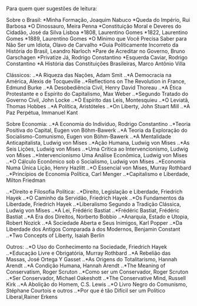 Para quem quer sugestões de leitura:

Sobre o Brasil:
*Minha Formação, Joaquim Nabuco
*Queda do Império, Rui Barbosa
*O Dinossauro, Meira Penna
*Constituição Moral e Deveres do Cidadão, José da Silva Lisboa
*1808, Laurentino Gomes
*1822, Laurentino Gomes
*1889, Laurentino Gomes
*O Mínimo que Você Precisa Saber para Não Ser um Idiota, Olavo de Carvalho
*Guia Politicamente Incorreto da História do Brasil, Leandro Narloch
*Pare de Acreditar no Governo, Bruno Garschagen
*Privatize Já, Rodrigo Constantino
*Esquerda Caviar, Rodrigo Constantino
*A História das Constituições Brasileiras, Marco Antônio Villa

Clássicos:
..*A Riqueza das Nações, Adam Smit
..*A Democracia na América, Alexis de Tocqueville
..*Reflections on The Revolution in France, Edmund Burke
..*A Desobediência Civil, Henry David Thoreau
..*A Ética Protestante e o Espírito do Capitalismo, Max Weber
..*Segundo Tratado do Governo Civil, John Locke
..*O Espírito das Leis, Montesquieu
..*O Leviatã, Thomas Hobbes
..*A Política, Aristóteles
..*On Liberty, John Stuart Mill
..*A Paz Perpétua, Immanuel Kant

Sobre Economia:
..*A Economia do Indivíduo, Rodrigo Constantino
..*Teoria Positiva do Capital, Eugen von Böhm-Bawerk
..*A Teoria da Exploração do Socialismo-Comunismo, Eugen von Böhm-Bawerk
..*A Mentalidade Anticapitalista, Ludwig von Mises
..*Ação Humana, Ludwig von Mises
..*As Seis Lições, Ludwig von Mises
..*Uma Crítica ao Intervencionismo, Ludwig von Mises
..*Intervencionismo Uma Análise Econômica, Ludwig von Mises
..*O Cálculo Econômico sob o Socialismo, Ludwig von Mises
..*Economia Numa Única Lição, Henry Hazlitt
..*O Essencial von Mises, Murray Rothbard
..*Princípios de Economia Política, Carl Menger
..*Capitalismo e Liberdade, Milton Friedman

..*Direito e Filosofia Política:
..*Direito, Legislação e Liberdade, Friedrich Hayek
..*O Caminho da Servidão, Friedrich Hayek
..*Os Fundamentos da Liberdade, Friedrich Hayek
..*Liberalismo Segundo a Tradição Clássica, Ludwig von Mises
..*A Lei, Frédéric Bastiat
..*Frédéric Bastiat, Frédéric Bastiat
..*A Era dos Direitos, Norberto Bobbio
..*Anarquia, Estado  e Utopia, Robert Nozick
..*A Sociedade Aberta e Seus Inimigos, Karl Popper
..*Da Liberdade dos Antigos Comparada à dos Modernos, Benjamin Constant
..*Two Concepts of Liberty, Isaiah Berlin

Outros:
..*O Uso do Conhecimento na Sociedade, Friedrich Hayek
..*Educação Livre e Obrigatória, Murray Rothbard
..*A Rebelião das Massas, José Ortega Y Gasset
..*As Origens do Totalitarismo, Hannah Arendt
..*A Condição Humana, Hannah Arendt
..*The Meaning of Conservatism, Roger Scruton
..*Como ser um Conservador, Roger Scruton
..*Ser Conservador, Michael Oakeshott
..*The Conservative Mind, Russell Kirk
..*A Abolição do Homem, C.S. Lewis
..*O Livro Negro do Comunismo, Stéphane Courtois e outros
..*Por que é tão Difícil ser um Político Liberal,Rainer Erkens
